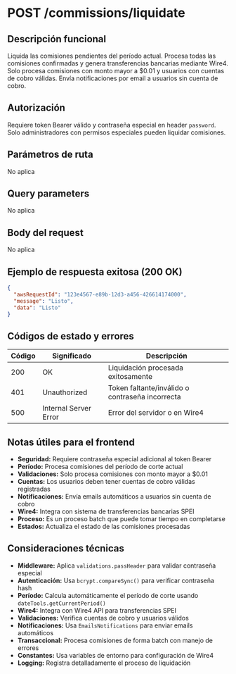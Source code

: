 # POST /commissions/liquidate

## Descripción funcional

Liquida las comisiones pendientes del período actual. Procesa todas las comisiones confirmadas y genera transferencias bancarias mediante Wire4. Solo procesa comisiones con monto mayor a $0.01 y usuarios con cuentas de cobro válidas. Envía notificaciones por email a usuarios sin cuenta de cobro.

## Autorización

Requiere token Bearer válido y contraseña especial en header `password`. Solo administradores con permisos especiales pueden liquidar comisiones.

## Parámetros de ruta

No aplica

## Query parameters

No aplica

## Body del request

No aplica

## Ejemplo de respuesta exitosa (200 OK)

```json
{
  "awsRequestId": "123e4567-e89b-12d3-a456-426614174000",
  "message": "Listo",
  "data": "Listo"
}
```

## Códigos de estado y errores

| Código | Significado | Descripción |
|--------|-------------|-------------|
| 200 | OK | Liquidación procesada exitosamente |
| 401 | Unauthorized | Token faltante/inválido o contraseña incorrecta |
| 500 | Internal Server Error | Error del servidor o en Wire4 |

## Notas útiles para el frontend

- **Seguridad:** Requiere contraseña especial adicional al token Bearer
- **Período:** Procesa comisiones del período de corte actual
- **Validaciones:** Solo procesa comisiones con monto mayor a $0.01
- **Cuentas:** Los usuarios deben tener cuentas de cobro válidas registradas
- **Notificaciones:** Envía emails automáticos a usuarios sin cuenta de cobro
- **Wire4:** Integra con sistema de transferencias bancarias SPEI
- **Proceso:** Es un proceso batch que puede tomar tiempo en completarse
- **Estados:** Actualiza el estado de las comisiones procesadas

## Consideraciones técnicas

- **Middleware:** Aplica `validations.passHeader` para validar contraseña especial
- **Autenticación:** Usa `bcrypt.compareSync()` para verificar contraseña hash
- **Período:** Calcula automáticamente el período de corte usando `dateTools.getCurrentPeriod()`
- **Wire4:** Integra con Wire4 API para transferencias SPEI
- **Validaciones:** Verifica cuentas de cobro y usuarios válidos
- **Notificaciones:** Usa `EmailsNotifications` para enviar emails automáticos
- **Transaccional:** Procesa comisiones de forma batch con manejo de errores
- **Constantes:** Usa variables de entorno para configuración de Wire4
- **Logging:** Registra detalladamente el proceso de liquidación
